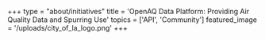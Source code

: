 +++
type = "about/initiatives"
title = 'OpenAQ Data Platform: Providing Air Quality Data and Spurring Use'
topics = ['API', 'Community']
featured_image = '/uploads/city_of_la_logo.png'
+++

